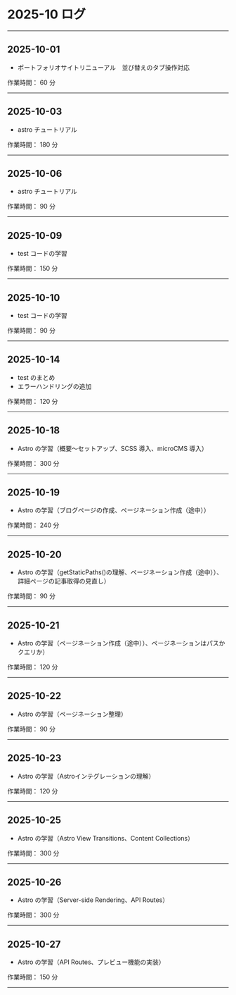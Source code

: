 # 2025-10 ログ

---

## 2025-10-01

- ポートフォリオサイトリニューアル　並び替えのタブ操作対応

作業時間： 60 分

---

## 2025-10-03

- astro チュートリアル

作業時間： 180 分

---

## 2025-10-06

- astro チュートリアル

作業時間： 90 分

---

## 2025-10-09

- test コードの学習

作業時間： 150 分

---

## 2025-10-10

- test コードの学習

作業時間： 90 分

---

## 2025-10-14

- test のまとめ
- エラーハンドリングの追加

作業時間： 120 分

---

## 2025-10-18

- Astro の学習（概要～セットアップ、SCSS 導入、microCMS 導入）

作業時間： 300 分

---

## 2025-10-19

- Astro の学習（ブログページの作成、ページネーション作成（途中））

作業時間： 240 分

---

## 2025-10-20

- Astro の学習（getStaticPaths()の理解、ページネーション作成（途中））、詳細ページの記事取得の見直し）

作業時間： 90 分

---

## 2025-10-21

- Astro の学習（ページネーション作成（途中））、ページネーションはパスかクエリか）

作業時間： 120 分

---

## 2025-10-22

- Astro の学習（ページネーション整理）

作業時間： 90 分

---

## 2025-10-23

- Astro の学習（Astroインテグレーションの理解）

作業時間： 120 分

---

## 2025-10-25

- Astro の学習（Astro View Transitions、Content Collections）

作業時間： 300 分

---

## 2025-10-26

- Astro の学習（Server-side Rendering、API Routes）

作業時間： 300 分

---

## 2025-10-27

- Astro の学習（API Routes、プレビュー機能の実装）

作業時間： 150 分

---

